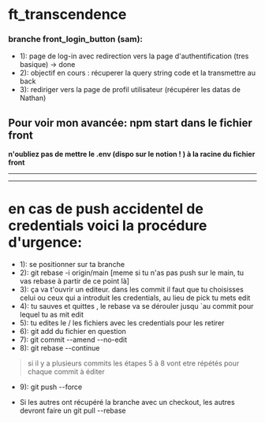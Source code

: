 # ft_transcendence



### branche front_login_button (sam):
* 1): page de log-in avec redirection vers la page d'authentification  (tres basique) -> done
* 2): objectif en cours : récuperer la query string code et la transmettre au back
* 3): rediriger vers la page de profil utilisateur (récupérer les datas de Nathan) 

## Pour voir mon avancée: npm start dans le fichier front
__n'oubliez pas de mettre le .env (dispo sur le notion ! ) à la racine du fichier front__

________________________________________________________________________________________________________
________________________________________________________________________________________________________

# en cas de push accidentel de credentials voici la procédure d'urgence:
* 1): se positionner sur ta branche
* 2): git rebase -i origin/main [meme si tu n'as pas push sur le main, tu vas rebase à partir de ce point là]
* 3): ça va t'ouvrir un editeur. dans les commit il faut que tu choisisses celui ou ceux qui a introduit les credentials, au lieu de pick tu mets edit
* 4): tu sauves et quittes , le rebase va se dérouler jusqu `au commit pour lequel tu as mit edit
* 5): tu edites le / les fichiers avec les credentials pour les retirer
* 6): git add du fichier en question
* 7): git commit --amend --no-edit
* 8): git rebase --continue

> si il y a plusieurs commits les étapes 5 à 8 vont etre répétés pour chaque commit à éditer 

* 9): git push --force

* Si les autres ont récupéré la branche avec un checkout, les autres devront faire un git pull --rebase
